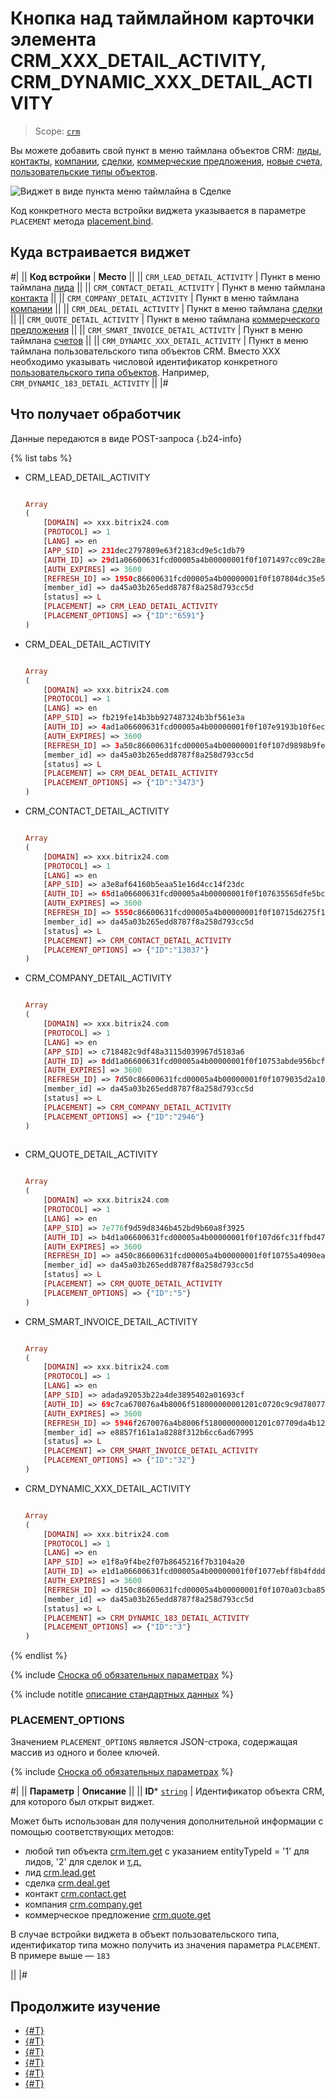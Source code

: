 # Кнопка над таймлайном карточки элемента CRM_XXX_DETAIL_ACTIVITY, CRM_DYNAMIC_XXX_DETAIL_ACTIVITY

> Scope: [`crm`](../../scopes/permissions.md)

Вы можете добавить свой пункт в меню таймлана объектов CRM: [лиды](../../crm/leads/index.md), [контакты](../../crm/contacts/index.md), [компании](../../crm/companies/index.md), [сделки](../../crm/deals/index.md), [коммерческие предложения](../../crm/quote/index.md), [новые счета](../../crm/universal/invoice.md), [пользовательские типы объектов](../../crm/universal/index.md).

![Виджет в виде пункта меню таймлайна в Сделке](./_images/CRM_DEAL_DETAIL_ACTIVITY.png "Виджет в виде пункта меню таймлайна в Сделке")

Код конкретного места встройки виджета указывается в параметре `PLACEMENT` метода [placement.bind](../placement-bind.md).

## Куда встраивается виджет

#|
|| **Код встройки** | **Место** ||
|| `CRM_LEAD_DETAIL_ACTIVITY` | Пункт в меню таймлана [лида](../../crm/leads/index.md) ||
|| `CRM_CONTACT_DETAIL_ACTIVITY` | Пункт в меню таймлана [контакта](../../crm/contacts/index.md) ||
|| `CRM_COMPANY_DETAIL_ACTIVITY` | Пункт в меню таймлана [компании](../../crm/companies/index.md) ||
|| `CRM_DEAL_DETAIL_ACTIVITY` | Пункт в меню таймлана [сделки](../../crm/deals/index.md) ||
|| `CRM_QUOTE_DETAIL_ACTIVITY` | Пункт в меню таймлана [коммерческого предложения](../../crm/quote/index.md) ||
|| `CRM_SMART_INVOICE_DETAIL_ACTIVITY` | Пункт в меню таймлана [счетов](../../crm/universal/invoice.md) ||
|| `CRM_DYNAMIC_XXX_DETAIL_ACTIVITY` | Пункт в меню таймлана пользовательского типа объектов CRM. Вместо XXX необходимо указывать числовой идентификатор конкретного [пользовательского типа объектов](../../crm/universal/index.md). Например, `CRM_DYNAMIC_183_DETAIL_ACTIVITY` ||
|#

## Что получает обработчик

Данные передаются в виде POST-запроса {.b24-info}

{% list tabs %}

- CRM_LEAD_DETAIL_ACTIVITY

    ```php

    Array
    (
        [DOMAIN] => xxx.bitrix24.com
        [PROTOCOL] => 1
        [LANG] => en
        [APP_SID] => 231dec2797809e63f2183cd9e5c1db79
        [AUTH_ID] => 29d1a06600631fcd00005a4b00000001f0f1071497cc09c28ec609a43bb0c802d2ad41
        [AUTH_EXPIRES] => 3600
        [REFRESH_ID] => 1950c86600631fcd00005a4b00000001f0f107804dc35e52c3002c7e7e155337b89e25
        [member_id] => da45a03b265edd8787f8a258d793cc5d
        [status] => L
        [PLACEMENT] => CRM_LEAD_DETAIL_ACTIVITY
        [PLACEMENT_OPTIONS] => {"ID":"6591"}
    )

    ```

- CRM_DEAL_DETAIL_ACTIVITY

    ```php

    Array
    (
        [DOMAIN] => xxx.bitrix24.com
        [PROTOCOL] => 1
        [LANG] => en
        [APP_SID] => fb219fe14b3bb927487324b3bf561e3a
        [AUTH_ID] => 4ad1a06600631fcd00005a4b00000001f0f107e9193b10f6ec5579451a015c78a66829
        [AUTH_EXPIRES] => 3600
        [REFRESH_ID] => 3a50c86600631fcd00005a4b00000001f0f107d9898b9feec5e1fd2e9cf59d40121087
        [member_id] => da45a03b265edd8787f8a258d793cc5d
        [status] => L
        [PLACEMENT] => CRM_DEAL_DETAIL_ACTIVITY
        [PLACEMENT_OPTIONS] => {"ID":"3473"}
    )

    ```

- CRM_CONTACT_DETAIL_ACTIVITY

    ```php

    Array
    (
        [DOMAIN] => xxx.bitrix24.com
        [PROTOCOL] => 1
        [LANG] => en
        [APP_SID] => a3e8af64160b5eaa51e16d4cc14f23dc
        [AUTH_ID] => 65d1a06600631fcd00005a4b00000001f0f107635565dfe5bc6e1924790e68da8091f7
        [AUTH_EXPIRES] => 3600
        [REFRESH_ID] => 5550c86600631fcd00005a4b00000001f0f10715d6275f1e55e90b58fa5444cc00efdf
        [member_id] => da45a03b265edd8787f8a258d793cc5d
        [status] => L
        [PLACEMENT] => CRM_CONTACT_DETAIL_ACTIVITY
        [PLACEMENT_OPTIONS] => {"ID":"13037"}
    )

    ```

- CRM_COMPANY_DETAIL_ACTIVITY

    ```php

    Array
    (
        [DOMAIN] => xxx.bitrix24.com
        [PROTOCOL] => 1
        [LANG] => en
        [APP_SID] => c718482c9df48a3115d039967d5183a6
        [AUTH_ID] => 8dd1a06600631fcd00005a4b00000001f0f10753abde956bcff8eea8801f6ae598becc
        [AUTH_EXPIRES] => 3600
        [REFRESH_ID] => 7d50c86600631fcd00005a4b00000001f0f1079035d2a1022c0def3c60824ec692788b
        [member_id] => da45a03b265edd8787f8a258d793cc5d
        [status] => L
        [PLACEMENT] => CRM_COMPANY_DETAIL_ACTIVITY
        [PLACEMENT_OPTIONS] => {"ID":"2946"}
    )
        
    ```

- CRM_QUOTE_DETAIL_ACTIVITY

    ```php

    Array
    (
        [DOMAIN] => xxx.bitrix24.com
        [PROTOCOL] => 1
        [LANG] => en
        [APP_SID] => 7e776f9d59d8346b452bd9b60a8f3925
        [AUTH_ID] => b4d1a06600631fcd00005a4b00000001f0f107d6fc31ffbd4740c5a0a5393c8744ac8a
        [AUTH_EXPIRES] => 3600
        [REFRESH_ID] => a450c86600631fcd00005a4b00000001f0f10755a4090ea60da33ae27abd087bded527
        [member_id] => da45a03b265edd8787f8a258d793cc5d
        [status] => L
        [PLACEMENT] => CRM_QUOTE_DETAIL_ACTIVITY
        [PLACEMENT_OPTIONS] => {"ID":"5"}
    )
    
    ```

- CRM_SMART_INVOICE_DETAIL_ACTIVITY

    ```php

    Array
    (
        [DOMAIN] => xxx.bitrix24.com
        [PROTOCOL] => 1
        [LANG] => en
        [APP_SID] => adada92053b22a4de3895402a01693cf
        [AUTH_ID] => 69c7ca670076a4b8006f518000000001201c0720c9c9d78077b5f2c5530f64b061c8a1
        [AUTH_EXPIRES] => 3600
        [REFRESH_ID] => 5946f2670076a4b8006f518000000001201c07709da4b12d3c7e82e120a20e547b638f
        [member_id] => e8857f161a1a8288f312b6cc6ad67995
        [status] => L
        [PLACEMENT] => CRM_SMART_INVOICE_DETAIL_ACTIVITY
        [PLACEMENT_OPTIONS] => {"ID":"32"}
    )
    
    ```

- CRM_DYNAMIC_XXX_DETAIL_ACTIVITY

    ```php

    Array
    (
        [DOMAIN] => xxx.bitrix24.com
        [PROTOCOL] => 1
        [LANG] => en
        [APP_SID] => e1f8a9f4be2f07b8645216f7b3104a20
        [AUTH_ID] => e1d1a06600631fcd00005a4b00000001f0f1077ebff8b4fdddb2a57ccdbc1edd9ce1cf
        [AUTH_EXPIRES] => 3600
        [REFRESH_ID] => d150c86600631fcd00005a4b00000001f0f1070a03cba852bafb9c58de5ea9fe9a0daa
        [member_id] => da45a03b265edd8787f8a258d793cc5d
        [status] => L
        [PLACEMENT] => CRM_DYNAMIC_183_DETAIL_ACTIVITY
        [PLACEMENT_OPTIONS] => {"ID":"3"}
    )
    
    ```

{% endlist %}

{% include [Сноска об обязательных параметрах](../../../_includes/required.md) %}

{% include notitle [описание стандартных данных](../_includes/widget_data.md) %}

### PLACEMENT_OPTIONS

Значением `PLACEMENT_OPTIONS` является JSON-строка, содержащая массив из одного и более ключей.

{% include [Сноска об обязательных параметрах](../../../_includes/required.md) %}

#|
|| **Параметр** | **Описание** ||
|| **ID***
[`string`](../../data-types.md) | Идентификатор объекта CRM, для которого был открыт виджет.

Может быть использован для получения дополнительной информации с помощью соответствующих методов:

- любой тип объекта [crm.item.get](../../crm/universal/crm-item-get.md) с указанием entityTypeId = '1' для лидов, '2' для сделок и [т.д.](../../crm/data-types.md#object_type)
- лид [crm.lead.get](../../crm/leads/crm-lead-get.md)
- сделка [crm.deal.get](../../crm/deals/crm-deal-get.md)
- контакт [crm.contact.get](../../crm/contacts/crm-contact-get.md)
- компания [crm.company.get](../../crm/companies/crm-company-get.md)
- коммерческое предложение [crm.quote.get](../../crm/quote/crm-quote-get.md)
 
В случае встройки виджета в объект пользовательского типа, идентификатор типа можно получить из значения параметра `PLACEMENT`. В примере выше — `183`

||
|#

## Продолжите изучение

- [{#T}](../placement-bind.md)
- [{#T}](../ui-interaction/index.md)
- [{#T}](../ui-interaction/crm-card.md)
- [{#T}](../../interactivity/index.md)
- [{#T}](../open-application.md)
- [{#T}](../open-path.md)
